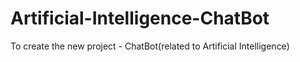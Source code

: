 # Artificial-Intelligence-ChatBot
To create the new project - ChatBot(related to Artificial Intelligence)
